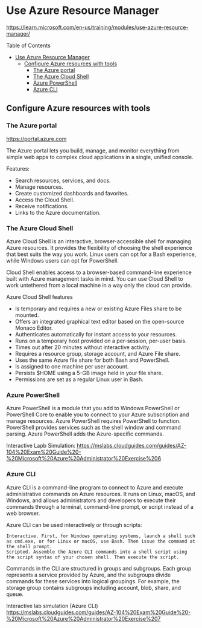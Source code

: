 # Use Azure Resource Manager
https://learn.microsoft.com/en-us/training/modules/use-azure-resource-manager/

Table of Contents
- [Use Azure Resource Manager](#use-azure-resource-manager)
  - [Configure Azure resources with tools](#configure-azure-resources-with-tools)
    - [The Azure portal](#the-azure-portal)
    - [The Azure Cloud Shell](#the-azure-cloud-shell)
    - [Azure PowerShell](#azure-powershell)
    - [Azure CLI](#azure-cli)

## Configure Azure resources with tools

### The Azure portal

https://portal.azure.com

The Azure portal lets you build, manage, and monitor everything from simple web apps to complex cloud applications in a single, unified console.

Features:

- Search resources, services, and docs.
- Manage resources.
- Create customized dashboards and favorites.
- Access the Cloud Shell.
- Receive notifications.
- Links to the Azure documentation.

### The Azure Cloud Shell

Azure Cloud Shell is an interactive, browser-accessible shell for managing Azure resources. It provides the flexibility of choosing the shell experience that best suits the way you work. Linux users can opt for a Bash experience, while Windows users can opt for PowerShell.

Cloud Shell enables access to a browser-based command-line experience built with Azure management tasks in mind. You can use Cloud Shell to work untethered from a local machine in a way only the cloud can provide.

Azure Cloud Shell features

- Is temporary and requires a new or existing Azure Files share to be mounted.
- Offers an integrated graphical text editor based on the open-source Monaco Editor.
- Authenticates automatically for instant access to your resources.
- Runs on a temporary host provided on a per-session, per-user basis.
- Times out after 20 minutes without interactive activity.
- Requires a resource group, storage account, and Azure File share.
- Uses the same Azure file share for both Bash and PowerShell.
- Is assigned to one machine per user account.
- Persists $HOME using a 5-GB image held in your file share.
- Permissions are set as a regular Linux user in Bash.

### Azure PowerShell
Azure PowerShell is a module that you add to Windows PowerShell or PowerShell Core to enable you to connect to your Azure subscription and manage resources. Azure PowerShell requires PowerShell to function. PowerShell provides services such as the shell window and command parsing. Azure PowerShell adds the Azure-specific commands.

Interactive Lapb Simulation: https://mslabs.cloudguides.com/guides/AZ-104%20Exam%20Guide%20-%20Microsoft%20Azure%20Administrator%20Exercise%206

### Azure CLI
Azure CLI is a command-line program to connect to Azure and execute administrative commands on Azure resources. It runs on Linux, macOS, and Windows, and allows administrators and developers to execute their commands through a terminal, command-line prompt, or script instead of a web browser.

Azure CLI can be used interactively or through scripts:

    Interactive. First, for Windows operating systems, launch a shell such as cmd.exe, or for Linux or macOS, use Bash. Then issue the command at the shell prompt.
    Scripted. Assemble the Azure CLI commands into a shell script using the script syntax of your chosen shell. Then execute the script.

Commands in the CLI are structured in groups and subgroups. Each group represents a service provided by Azure, and the subgroups divide commands for these services into logical groupings. For example, the storage group contains subgroups including account, blob, share, and queue.

Interactive lab simulation (Azure CLI)
https://mslabs.cloudguides.com/guides/AZ-104%20Exam%20Guide%20-%20Microsoft%20Azure%20Administrator%20Exercise%207